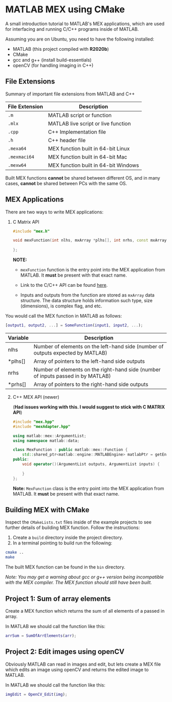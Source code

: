 # MATLAB MEX using CMake

A small introduction tutorial to MATLAB's MEX applications, which are used for interfacing and running C/C++ programs inside of MATLAB.

Assuming you are on Ubuntu, you need to have the following installed:

- MATLAB (this project compiled with **R2020b**)
- CMake
- gcc and g++ (install build-essentials)
- openCV (for handling imaging in C++)

## File Extensions

Summary of important file extensions from MATLAB and C++

| File Extension | Description                          |
| -------------- | ------------------------------------ |
| `.m`           | MATLAB script or function            |
| `.mlx`         | MATLAB live script or live function  |
| `.cpp`         | C++ Implementation file              |
| `.h`           | C++ header file                      |
| `.mexa64`      | MEX function built in 64-bit Linux   |
| `.mexmaci64`   | MEX function built in 64-bit Mac     |
| `.mexw64`      | MEX function built in 64-bit Windows |

Built MEX functions **cannot** be shared between different OS, and in many cases, **cannot** be shared between PCs with the same OS.



## MEX Applications

There are two ways to write MEX applications:

1. C Matrix API 

   ```c++
   #include "mex.h"
   
   void mexFunction(int nlhs, mxArray *plhs[], int nrhs, const mxArray *prhs[]){
       
   };
   ```

   **NOTE:** 

   - `mexFunction` function is the entry point into the MEX application from MATLAB. It **must** be present with that exact name.

   - Link to the C/C++ API can be found [here](https://www.mathworks.com/help/matlab/cc-mx-matrix-library.html?s_tid=CRUX_lftnav).


   - Inputs and outputs from the function are stored as `mxArray` data structure. The data structure holds information such type, size (dimensions), is complex flag, and etc.

   

You would call the MEX function in MATLAB as follows:

   ```matlab
   [output1, output2, ...] = SomeFunction(input1, input2, ...);
   ```

   

   | Variable | Description                                                  |
   | -------- | ------------------------------------------------------------ |
   | nlhs     | Number of elements on the left-hand side (number of outputs expected by MATLAB) |
   | *plhs[]  | Array of pointers to the left-hand side outputs              |
   | nrhs     | Number of elements on the right-hand side (number of inputs passed in by MATLAB) |
   | *prhs[]  | Array of pointers to the right-hand side outputs             |

   

   

2. C++ MEX API (newer) 

   (**Had issues working with this. I would suggest to stick with C MATRIX API**)
   
   ```c++
   #include "mex.hpp"
   #include "mexAdapter.hpp"
   
   using matlab::mex::ArgumentList;
   using namespace matlab::data;
   
   class MexFunction : public matlab::mex::Function {
       std::shared_ptr<matlab::engine::MATLABEngine> matlabPtr = getEngine();
   public:
       void operator()(ArgumentList outputs, ArgumentList inputs) {
           
       }
   };
   ```
   
   **Note:** `MexFunction` class is the entry point into the MEX application from MATLAB. It **must** be present with that exact name.



## Building MEX with CMake

Inspect the `CMakeLists.txt` files inside of the example projects to see further details of building MEX function. Follow the instructions:

1. Create a `build` directory inside the project directory.
2. In a terminal pointing to build run the following:


```bash
cmake ..
make
```

The built MEX function can be found in the  `bin`  directory.

*Note: You may get a warning about gcc or g++ version being incompatible with the MEX compiler. The MEX function should still have been built.*



## Project 1: Sum of array elements

Create a MEX function which returns the sum of all elements of a passed in array.

In MATLAB we should call the function like this:

```matlab
arrSum = SumOfArrElements(arr);
```



## Project 2: Edit images using openCV

Obviously MATLAB can read in images and edit, but lets create a MEX file which edits an image using openCV and returns the edited image to MATLAB.

In MATLAB we should call the function like this:

```matlab
imgEdit = OpenCV_Edit(img);
```

